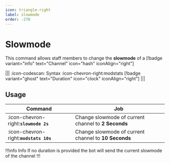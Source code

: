 ```yaml
---
icon: triangle-right
label: slowmode
order: -270
---
```


# Slowmode

This command allows staff members to change the **slowmode** of a [!badge variant="info" text="Channel" icon="hash" iconAlign="right"]

||| :icon-codescan: Syntax
:icon-chevron-right:modstats [!badge variant="ghost" text="Duration" icon="clock" iconAlign="right"]
|||

## Usage

| Command                                | Job                                                  |
| -------------------------------------- | ---------------------------------------------------- |
| :icon-chevron-right:**`slowmode 2s`**  | Change slowmode of current channel to **2 Seconds**  |
| :icon-chevron-right:**`modstats 10s`** | Change slowmode of current channel to **10 Seconds** |

!!!info Info
If no duration is provided the bot will send the current slowmode of the channel
!!!
